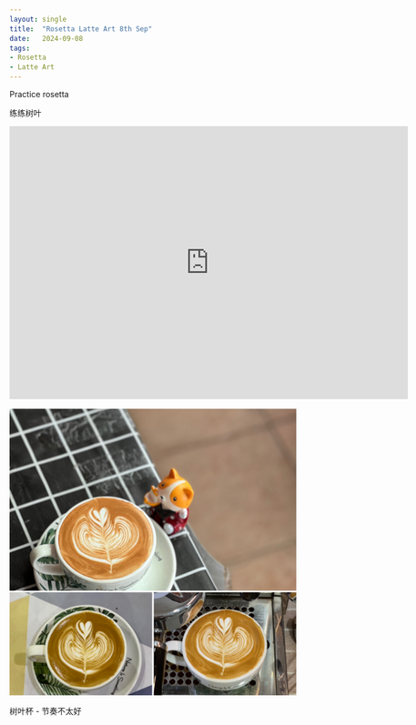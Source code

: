 ```yaml
---
layout: single
title:  "Rosetta Latte Art 8th Sep"
date:   2024-09-08
tags:
- Rosetta
- Latte Art
---
```



Practice rosetta

练练树叶


<div class="embed-container">
  <iframe
      src="https://www.youtube.com/embed/NdUSHC2nsa8"
      width="700"
      height="480"
      frameborder="0"
      allowfullscreen="true">
  </iframe>
</div>



![](/assets/img/2024/09/08/501274EE-84A4-4F22-8D06-D708E8787E5C.JPG)



树叶杯 - 节奏不太好
